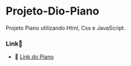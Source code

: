 # Projeto-Dio-Piano
 Projeto Piano utilizando Html, Css e JavaScript.

### Link🔗
- 🎹 [Link do Piano](https://brenno111.github.io/piano/)
